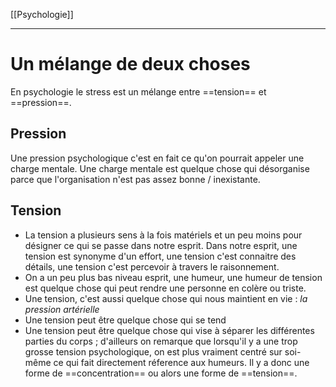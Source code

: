 [[Psychologie]]
___
# Un mélange de deux choses 
En psychologie le stress est un mélange entre ==tension== et ==pression==. 
## Pression
Une pression psychologique c'est en fait ce qu'on pourrait appeler une charge mentale. Une charge mentale est quelque chose qui désorganise parce que l'organisation n'est pas assez bonne / inexistante.
## Tension
- La tension a plusieurs sens à la fois matériels et un peu moins pour désigner ce qui se passe dans notre esprit. 
Dans notre esprit, une tension est synonyme d'un effort, une tension c'est connaitre des détails, une tension c'est percevoir à travers le raisonnement. 
- On a un peu plus bas niveau esprit, une humeur, une humeur de tension est quelque chose qui peut rendre une personne en colère ou triste. 
- Une tension, c'est aussi quelque chose qui nous maintient en vie : *la pression artérielle*
- Une tension peut être quelque chose qui se tend
- Une tension peut être quelque chose qui vise à séparer les différentes parties du corps ; d'ailleurs on remarque que lorsqu'il y a une trop grosse tension psychologique, on est plus vraiment centré sur soi-même ce qui fait directement réference aux humeurs.
Il y a donc une forme de ==concentration== ou alors une forme de ==tension==.